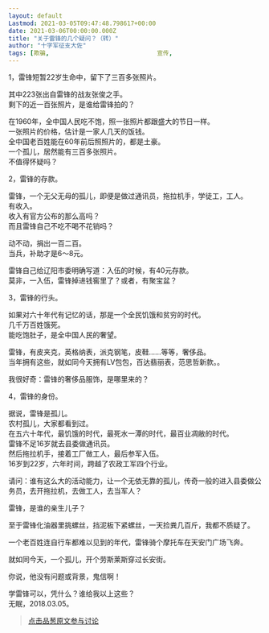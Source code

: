 ```yaml
---
layout: default
Lastmod: 2021-03-05T09:47:48.798617+00:00
date: 2021-03-06T00:00:00.000Z
title: "关于雷锋的几个疑问？（转）"
author: "十字军征支大佐"
tags: [欺骗,								宣传,								造假,								中宣部,								雷锋]
---
```


1，雷锋短暂22岁生命中，留下了三百多张照片。  
  
其中223张出自雷锋的战友张俊之手。  
剩下的近一百张照片，是谁给雷锋拍的？  
  
在1960年，全中国人民吃不饱，照一张照片都跟盛大的节日一样。  
一张照片的价格，估计是一家人几天的饭钱。  
全中国老百姓能在60年前后照照片的，都是土豪。  
一个孤儿，居然能有三百多张照片。  
不值得怀疑吗？  
  
2，雷锋的存款。  
  
雷锋，一个无父无母的孤儿，即便是做过通讯员，拖拉机手，学徒工，工人。  
有收入。  
收入有官方公布的那么高吗？  
而且雷锋自己不吃不喝不花销吗？  
  
动不动，捐出一百二百。  
当兵，补助才是6～8元。  
  
雷锋自己给辽阳市委明确写道：入伍的时候，有40元存款。  
莫非，一入伍，雷锋掉进钱窖里了？或者，有聚宝盆？  
  
3，雷锋的行头。  
  
如果对六十年代有记忆的话，那是一个全民饥饿和贫穷的时代。  
几千万百姓饿死。  
能吃饱肚子，是全中国人民的奢望。  
  
雷锋，有皮夹克，英格纳表，派克钢笔，皮鞋……等等，奢侈品。  
当年拥有这些，就如同今天拥有LV包包，百达翡丽表，范思哲新款。。  
  
我很好奇：雷锋的奢侈品服饰，是哪里来的？  
  
4，雷锋的身份。  
  
据说，雷锋是孤儿。  
农村孤儿，大家都看到过。  
在五六十年代，最饥饿的时代，最死水一潭的时代，最百业凋敝的时代。  
雷锋不足16岁就去县委做通讯员。  
然后拖拉机手，接着工厂做工人，最后参军入伍。  
16岁到22岁，六年时间，跨越了农政工军四个行业。  
  
请问：谁有这么大的活动能力，让一个无依无靠的孤儿，传奇一般的进入县委做公务员，去开拖拉机，去做工人，去当军人？  
  
雷锋，是谁的亲生儿子？  
  
至于雷锋化油器里挑螺丝，挡泥板下紧螺丝，一天捡粪几百斤，我都不质疑了。  
  
一个老百姓连自行车都难以见到的年代，雷锋骑个摩托车在天安门广场飞奔。  
  
就如同今天，一个孤儿，开个劳斯莱斯穿过长安街。  
  
你说，他没有问题或背景，鬼信啊！  
  
学雷锋可以，凭什么？谁给我以上这些？  
无眠，2018.03.05。





> [点击品葱原文参与讨论](https://pincong.rocks/article/30119)


